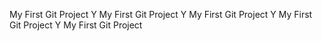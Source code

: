 My First Git Project Y
My First Git Project Y
My First Git Project Y
My First Git Project Y
My First Git Project
